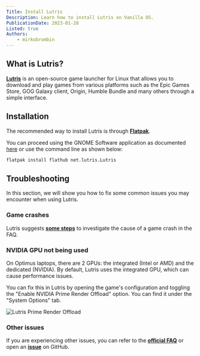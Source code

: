 ```yaml
---
Title: Install Lutris
Description: Learn how to install Lutris on Vanilla OS.
PublicationDate: 2023-01-28
Listed: true
Authors:
    - mirkobrombin
---
```


## What is Lutris?

[**Lutris**](https://lutris.net/) is an open-source game launcher for Linux that allows you to download and play games from various platforms such as the Epic Games Store, GOG Galaxy client, Origin, Humble Bundle and many others through a simple interface.

## Installation

The recommended way to install Lutris is through [**Flatpak**](https://flatpak.org/).

You can proceed using the GNOME Software application as documented [here](https://docs.vanillaos.org/handbook/en/install-and-manage-applications#managing-applications-through-gnome-software) or use the command line as shown below:

```bash
flatpak install flathub net.lutris.Lutris
```

## Troubleshooting

In this section, we will show you how to fix some common issues you may encounter when using Lutris.

### Game crashes

Lutris suggests [**some steps**](https://lutris.net/faq#game-crash) to investigate the cause of a game crash in the FAQ.

### NVIDIA GPU not being used

On Optimus laptops, there are 2 GPUs: the integrated (Intel or AMD) and the dedicated (NVIDIA). By default, Lutris uses the integrated GPU, which can cause performance issues.

You can fix this in Lutris by opening the game's configuration and toggling the "Enable NVIDIA Prime Render Offload" option. You can find it under the "System Options" tab.

![Lutris Prime Render Offload](https://raw.githubusercontent.com/Vanilla-OS/handbook/main/assets/uploads/Gaming/lutris-prime-gpu.webp)

### Other issues

If you are experiencing other issues, you can refer to the [**official FAQ**](https://lutris.net/faq) or open an [**issue**](https://github.com/lutris/lutris/issues) on GitHub.
